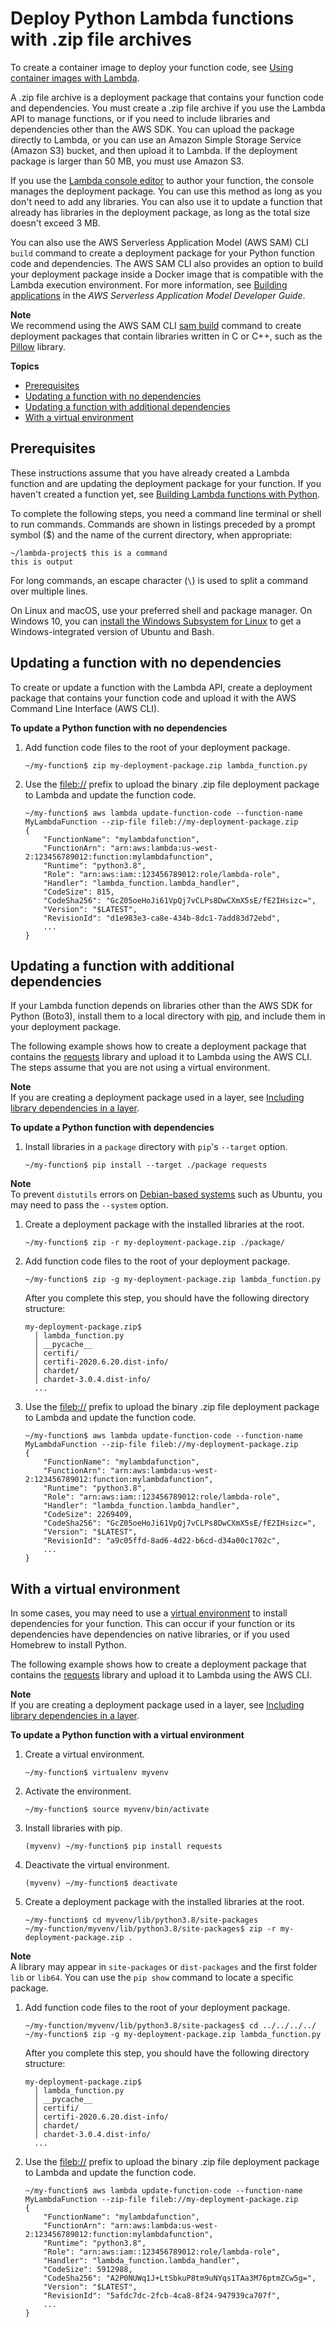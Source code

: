 # Deploy Python Lambda functions with \.zip file archives<a name="python-package"></a>

To create a container image to deploy your function code, see [Using container images with Lambda](lambda-images.md)\.

A \.zip file archive is a deployment package that contains your function code and dependencies\. You must create a \.zip file archive if you use the Lambda API to manage functions, or if you need to include libraries and dependencies other than the AWS SDK\. You can upload the package directly to Lambda, or you can use an Amazon Simple Storage Service \(Amazon S3\) bucket, and then upload it to Lambda\. If the deployment package is larger than 50 MB, you must use Amazon S3\.

If you use the [Lambda console editor](code-editor.md) to author your function, the console manages the deployment package\. You can use this method as long as you don't need to add any libraries\. You can also use it to update a function that already has libraries in the deployment package, as long as the total size doesn't exceed 3 MB\.

You can also use the AWS Serverless Application Model \(AWS SAM\) CLI `build` command to create a deployment package for your Python function code and dependencies\. The AWS SAM CLI also provides an option to build your deployment package inside a Docker image that is compatible with the Lambda execution environment\. For more information, see [Building applications](https://docs.aws.amazon.com/serverless-application-model/latest/developerguide/serverless-sam-cli-using-build.html) in the *AWS Serverless Application Model Developer Guide*\.

**Note**  
We recommend using the AWS SAM CLI [sam build](https://docs.aws.amazon.com/serverless-application-model/latest/developerguide/serverless-sam-cli-using-build.html) command to create deployment packages that contain libraries written in C or C\+\+, such as the [Pillow](https://pypi.org/project/Pillow/) library\.

**Topics**
+ [Prerequisites](#python-package-prereqs)
+ [Updating a function with no dependencies](#python-package-codeonly)
+ [Updating a function with additional dependencies](#python-package-dependencies)
+ [With a virtual environment](#python-package-venv)

## Prerequisites<a name="python-package-prereqs"></a>

These instructions assume that you have already created a Lambda function and are updating the deployment package for your function\. If you haven't created a function yet, see [Building Lambda functions with Python](lambda-python.md)\.

To complete the following steps, you need a command line terminal or shell to run commands\. Commands are shown in listings preceded by a prompt symbol \($\) and the name of the current directory, when appropriate:

```
~/lambda-project$ this is a command
this is output
```

For long commands, an escape character \(`\`\) is used to split a command over multiple lines\.

On Linux and macOS, use your preferred shell and package manager\. On Windows 10, you can [install the Windows Subsystem for Linux](https://docs.microsoft.com/en-us/windows/wsl/install-win10) to get a Windows\-integrated version of Ubuntu and Bash\.

## Updating a function with no dependencies<a name="python-package-codeonly"></a>

To create or update a function with the Lambda API, create a deployment package that contains your function code and upload it with the AWS Command Line Interface \(AWS CLI\)\.

**To update a Python function with no dependencies**

1. Add function code files to the root of your deployment package\.

   ```
   ~/my-function$ zip my-deployment-package.zip lambda_function.py
   ```

1. Use the [fileb://](https://docs.aws.amazon.com/cli/latest/userguide/cli-usage-parameters-file.html#cli-usage-parameters-file-binary) prefix to upload the binary \.zip file deployment package to Lambda and update the function code\.

   ```
   ~/my-function$ aws lambda update-function-code --function-name MyLambdaFunction --zip-file fileb://my-deployment-package.zip
   {
       "FunctionName": "mylambdafunction",
       "FunctionArn": "arn:aws:lambda:us-west-2:123456789012:function:mylambdafunction",
       "Runtime": "python3.8",
       "Role": "arn:aws:iam::123456789012:role/lambda-role",
       "Handler": "lambda_function.lambda_handler",
       "CodeSize": 815,
       "CodeSha256": "GcZ05oeHoJi61VpQj7vCLPs8DwCXmX5sE/fE2IHsizc=",
       "Version": "$LATEST",
       "RevisionId": "d1e983e3-ca8e-434b-8dc1-7add83d72ebd",
       ...
   }
   ```

## Updating a function with additional dependencies<a name="python-package-dependencies"></a>

If your Lambda function depends on libraries other than the AWS SDK for Python \(Boto3\), install them to a local directory with [pip](https://pypi.org/project/pip/), and include them in your deployment package\.

The following example shows how to create a deployment package that contains the [requests](https://pypi.org/project/requests/) library and upload it to Lambda using the AWS CLI\. The steps assume that you are not using a virtual environment\.

**Note**  
If you are creating a deployment package used in a layer, see [Including library dependencies in a layer](configuration-layers.md#configuration-layers-path)\.

**To update a Python function with dependencies**

1. Install libraries in a `package` directory with `pip`'s `--target` option\.

   ```
   ~/my-function$ pip install --target ./package requests
   ```
**Note**  
To prevent `distutils` errors on [Debian\-based systems](https://github.com/pypa/pip/issues/3826) such as Ubuntu, you may need to pass the `--system` option\.

1. Create a deployment package with the installed libraries at the root\.

   ```
   ~/my-function$ zip -r my-deployment-package.zip ./package/
   ```

1. Add function code files to the root of your deployment package\.

   ```
   ~/my-function$ zip -g my-deployment-package.zip lambda_function.py
   ```

   After you complete this step, you should have the following directory structure:

   ```
   my-deployment-package.zip$
     │ lambda_function.py
     │ __pycache__
     │ certifi/ 
     │ certifi-2020.6.20.dist-info/ 
     │ chardet/ 
     │ chardet-3.0.4.dist-info/ 
     ...
   ```

1. Use the [fileb://](https://docs.aws.amazon.com/cli/latest/userguide/cli-usage-parameters-file.html#cli-usage-parameters-file-binary) prefix to upload the binary \.zip file deployment package to Lambda and update the function code\.

   ```
   ~/my-function$ aws lambda update-function-code --function-name MyLambdaFunction --zip-file fileb://my-deployment-package.zip
   {
       "FunctionName": "mylambdafunction",
       "FunctionArn": "arn:aws:lambda:us-west-2:123456789012:function:mylambdafunction",
       "Runtime": "python3.8",
       "Role": "arn:aws:iam::123456789012:role/lambda-role",
       "Handler": "lambda_function.lambda_handler",
       "CodeSize": 2269409,
       "CodeSha256": "GcZ05oeHoJi61VpQj7vCLPs8DwCXmX5sE/fE2IHsizc=",
       "Version": "$LATEST",
       "RevisionId": "a9c05ffd-8ad6-4d22-b6cd-d34a00c1702c",
       ...
   }
   ```

## With a virtual environment<a name="python-package-venv"></a>

In some cases, you may need to use a [virtual environment](https://virtualenv.pypa.io/en/latest) to install dependencies for your function\. This can occur if your function or its dependencies have dependencies on native libraries, or if you used Homebrew to install Python\.

The following example shows how to create a deployment package that contains the [requests](https://pypi.org/project/requests/) library and upload it to Lambda using the AWS CLI\.

**Note**  
If you are creating a deployment package used in a layer, see [Including library dependencies in a layer](configuration-layers.md#configuration-layers-path)\.

**To update a Python function with a virtual environment**

1. Create a virtual environment\.

   ```
   ~/my-function$ virtualenv myvenv
   ```

1. Activate the environment\.

   ```
   ~/my-function$ source myvenv/bin/activate
   ```

1. Install libraries with pip\.

   ```
   (myvenv) ~/my-function$ pip install requests
   ```

1. Deactivate the virtual environment\.

   ```
   (myvenv) ~/my-function$ deactivate
   ```

1. Create a deployment package with the installed libraries at the root\.

   ```
   ~/my-function$ cd myvenv/lib/python3.8/site-packages
   ~/my-function/myvenv/lib/python3.8/site-packages$ zip -r my-deployment-package.zip .
   ```
**Note**  
A library may appear in `site-packages` or `dist-packages` and the first folder `lib` or `lib64`\. You can use the `pip show` command to locate a specific package\.

1. Add function code files to the root of your deployment package\.

   ```
   ~/my-function/myvenv/lib/python3.8/site-packages$ cd ../../../../
   ~/my-function$ zip -g my-deployment-package.zip lambda_function.py
   ```

   After you complete this step, you should have the following directory structure:

   ```
   my-deployment-package.zip$
     │ lambda_function.py
     │ __pycache__
     │ certifi/ 
     │ certifi-2020.6.20.dist-info/ 
     │ chardet/ 
     │ chardet-3.0.4.dist-info/ 
     ...
   ```

1. Use the [fileb://](https://docs.aws.amazon.com/cli/latest/userguide/cli-usage-parameters-file.html#cli-usage-parameters-file-binary) prefix to upload the binary \.zip file deployment package to Lambda and update the function code\.

   ```
   ~/my-function$ aws lambda update-function-code --function-name MyLambdaFunction --zip-file fileb://my-deployment-package.zip
   {
       "FunctionName": "mylambdafunction",
       "FunctionArn": "arn:aws:lambda:us-west-2:123456789012:function:mylambdafunction",
       "Runtime": "python3.8",
       "Role": "arn:aws:iam::123456789012:role/lambda-role",
       "Handler": "lambda_function.lambda_handler",
       "CodeSize": 5912988,
       "CodeSha256": "A2P0NUWq1J+LtSbkuP8tm9uNYqs1TAa3M76ptmZCw5g=",
       "Version": "$LATEST",
       "RevisionId": "5afdc7dc-2fcb-4ca8-8f24-947939ca707f",
       ...
   }
   ```